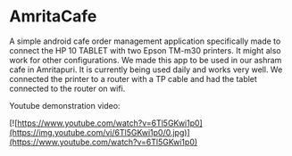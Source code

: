 # AmritaCafe

A simple android cafe order management application specifically made to connect the HP 10 TABLET with two Epson TM-m30 printers.
It might also work for other configurations.
We made this app to be used in our ashram cafe in Amritapuri.
It is currently being used daily and works very well.
We connected the printer to a router with a TP cable and had the tablet connected to the router on wifi.

Youtube demonstration video:

[![https://www.youtube.com/watch?v=6Tl5GKwi1p0](https://img.youtube.com/vi/6Tl5GKwi1p0/0.jpg)](https://www.youtube.com/watch?v=6Tl5GKwi1p0)
